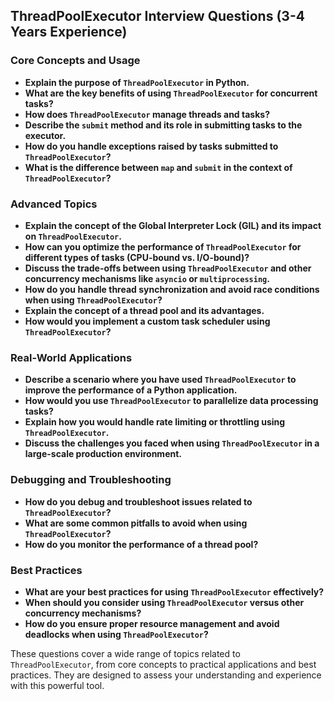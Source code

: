 ## ThreadPoolExecutor Interview Questions (3-4 Years Experience)

### Core Concepts and Usage
* **Explain the purpose of `ThreadPoolExecutor` in Python.**
* **What are the key benefits of using `ThreadPoolExecutor` for concurrent tasks?**
* **How does `ThreadPoolExecutor` manage threads and tasks?**
* **Describe the `submit` method and its role in submitting tasks to the executor.**
* **How do you handle exceptions raised by tasks submitted to `ThreadPoolExecutor`?**
* **What is the difference between `map` and `submit` in the context of `ThreadPoolExecutor`?**

### Advanced Topics
* **Explain the concept of the Global Interpreter Lock (GIL) and its impact on `ThreadPoolExecutor`.**
* **How can you optimize the performance of `ThreadPoolExecutor` for different types of tasks (CPU-bound vs. I/O-bound)?**
* **Discuss the trade-offs between using `ThreadPoolExecutor` and other concurrency mechanisms like `asyncio` or `multiprocessing`.**
* **How do you handle thread synchronization and avoid race conditions when using `ThreadPoolExecutor`?**
* **Explain the concept of a thread pool and its advantages.**
* **How would you implement a custom task scheduler using `ThreadPoolExecutor`?**

### Real-World Applications
* **Describe a scenario where you have used `ThreadPoolExecutor` to improve the performance of a Python application.**
* **How would you use `ThreadPoolExecutor` to parallelize data processing tasks?**
* **Explain how you would handle rate limiting or throttling using `ThreadPoolExecutor`.**
* **Discuss the challenges you faced when using `ThreadPoolExecutor` in a large-scale production environment.**

### Debugging and Troubleshooting
* **How do you debug and troubleshoot issues related to `ThreadPoolExecutor`?**
* **What are some common pitfalls to avoid when using `ThreadPoolExecutor`?**
* **How do you monitor the performance of a thread pool?**

### Best Practices
* **What are your best practices for using `ThreadPoolExecutor` effectively?**
* **When should you consider using `ThreadPoolExecutor` versus other concurrency mechanisms?**
* **How do you ensure proper resource management and avoid deadlocks when using `ThreadPoolExecutor`?**

These questions cover a wide range of topics related to `ThreadPoolExecutor`, from core concepts to practical applications and best practices. They are designed to assess your understanding and experience with this powerful tool.

